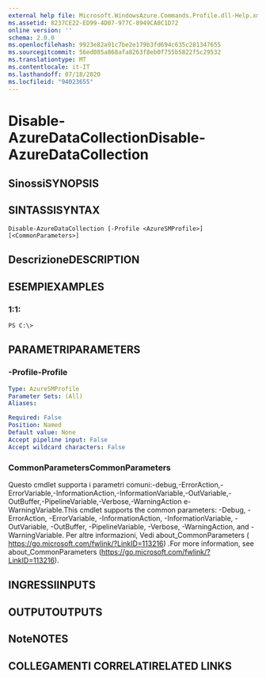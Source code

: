 ```yaml
---
external help file: Microsoft.WindowsAzure.Commands.Profile.dll-Help.xml
ms.assetid: 8237CE22-ED99-4D07-977C-8949CA8C1D72
online version: ''
schema: 2.0.0
ms.openlocfilehash: 9923e82a91c7be2e179b3fd694c635c281347655
ms.sourcegitcommit: 56ed085a868afa8263f8eb0f755b5822f5c29532
ms.translationtype: MT
ms.contentlocale: it-IT
ms.lasthandoff: 07/18/2020
ms.locfileid: "94023655"
---
```

# <span data-ttu-id="2dc3a-101">Disable-AzureDataCollection</span><span class="sxs-lookup"><span data-stu-id="2dc3a-101">Disable-AzureDataCollection</span></span>

## <span data-ttu-id="2dc3a-102">Sinossi</span><span class="sxs-lookup"><span data-stu-id="2dc3a-102">SYNOPSIS</span></span>

## <span data-ttu-id="2dc3a-103">SINTASSI</span><span class="sxs-lookup"><span data-stu-id="2dc3a-103">SYNTAX</span></span>

```
Disable-AzureDataCollection [-Profile <AzureSMProfile>] [<CommonParameters>]
```

## <span data-ttu-id="2dc3a-104">Descrizione</span><span class="sxs-lookup"><span data-stu-id="2dc3a-104">DESCRIPTION</span></span>

## <span data-ttu-id="2dc3a-105">ESEMPI</span><span class="sxs-lookup"><span data-stu-id="2dc3a-105">EXAMPLES</span></span>

### <span data-ttu-id="2dc3a-106">1:</span><span class="sxs-lookup"><span data-stu-id="2dc3a-106">1:</span></span>
```
PS C:\>
```

## <span data-ttu-id="2dc3a-107">PARAMETRI</span><span class="sxs-lookup"><span data-stu-id="2dc3a-107">PARAMETERS</span></span>

### <span data-ttu-id="2dc3a-108">-Profile</span><span class="sxs-lookup"><span data-stu-id="2dc3a-108">-Profile</span></span>
```yaml
Type: AzureSMProfile
Parameter Sets: (All)
Aliases: 

Required: False
Position: Named
Default value: None
Accept pipeline input: False
Accept wildcard characters: False
```

### <span data-ttu-id="2dc3a-109">CommonParameters</span><span class="sxs-lookup"><span data-stu-id="2dc3a-109">CommonParameters</span></span>
<span data-ttu-id="2dc3a-110">Questo cmdlet supporta i parametri comuni:-debug,-ErrorAction,-ErrorVariable,-InformationAction,-InformationVariable,-OutVariable,-OutBuffer,-PipelineVariable,-Verbose,-WarningAction e-WarningVariable.</span><span class="sxs-lookup"><span data-stu-id="2dc3a-110">This cmdlet supports the common parameters: -Debug, -ErrorAction, -ErrorVariable, -InformationAction, -InformationVariable, -OutVariable, -OutBuffer, -PipelineVariable, -Verbose, -WarningAction, and -WarningVariable.</span></span> <span data-ttu-id="2dc3a-111">Per altre informazioni, Vedi about_CommonParameters ( https://go.microsoft.com/fwlink/?LinkID=113216) .</span><span class="sxs-lookup"><span data-stu-id="2dc3a-111">For more information, see about_CommonParameters (https://go.microsoft.com/fwlink/?LinkID=113216).</span></span>

## <span data-ttu-id="2dc3a-112">INGRESSI</span><span class="sxs-lookup"><span data-stu-id="2dc3a-112">INPUTS</span></span>

## <span data-ttu-id="2dc3a-113">OUTPUT</span><span class="sxs-lookup"><span data-stu-id="2dc3a-113">OUTPUTS</span></span>

## <span data-ttu-id="2dc3a-114">Note</span><span class="sxs-lookup"><span data-stu-id="2dc3a-114">NOTES</span></span>

## <span data-ttu-id="2dc3a-115">COLLEGAMENTI CORRELATI</span><span class="sxs-lookup"><span data-stu-id="2dc3a-115">RELATED LINKS</span></span>

